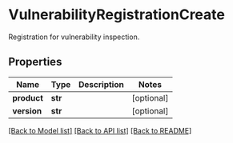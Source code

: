 # VulnerabilityRegistrationCreate

Registration for vulnerability inspection.

## Properties
Name | Type | Description | Notes
------------ | ------------- | ------------- | -------------
**product** | **str** |  | [optional] 
**version** | **str** |  | [optional] 

[[Back to Model list]](../README.md#documentation-for-models) [[Back to API list]](../README.md#documentation-for-api-endpoints) [[Back to README]](../README.md)


